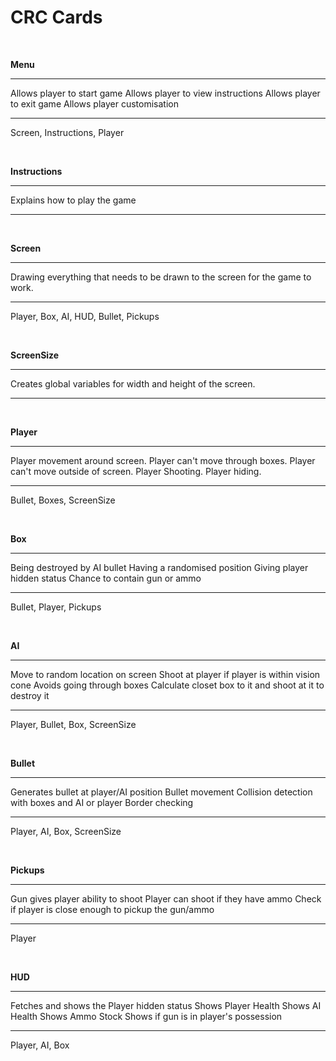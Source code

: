 <h1> CRC Cards </h1>

<p>&nbsp;</p>

**Menu**
__________________________________
Allows player to start game
Allows player to view instructions
Allows player to exit game
Allows player customisation
__________________________________
Screen, Instructions, Player

<p>&nbsp;</p>

**Instructions**
__________________________________
Explains how to play the game
__________________________________

<p>&nbsp;</p>

**Screen**
__________________________________
Drawing everything that needs to be drawn to the screen for the game to work.
__________________________________
Player, Box, AI, HUD, Bullet, Pickups

<p>&nbsp;</p>

**ScreenSize**
__________________________________
Creates global variables for width and height of the screen.
__________________________________

<p>&nbsp;</p>

**Player**
__________________________________
Player movement around screen.
Player can't move through boxes.
Player can't move outside of screen.
Player Shooting.
Player hiding.
__________________________________
Bullet, Boxes, ScreenSize

<p>&nbsp;</p>

**Box**
__________________________________
Being destroyed by AI bullet
Having a randomised position
Giving player hidden status
Chance to contain gun or ammo
__________________________________
Bullet, Player, Pickups

<p>&nbsp;</p>

**AI**
__________________________________
Move to random location on screen
Shoot at player if player is within vision cone
Avoids going through boxes
Calculate closet box to it and shoot at it to destroy it
__________________________________
Player, Bullet, Box, ScreenSize

<p>&nbsp;</p>

**Bullet**
__________________________________
Generates bullet at player/AI position
Bullet movement
Collision detection with boxes and AI or player
Border checking
__________________________________
Player, AI, Box, ScreenSize

<p>&nbsp;</p>

**Pickups**
__________________________________
Gun gives player ability to shoot
Player can shoot if they have ammo
Check if player is close enough to pickup the gun/ammo
__________________________________
Player

<p>&nbsp;</p>

**HUD**
__________________________________
Fetches and shows the Player hidden status
Shows Player Health
Shows AI Health
Shows Ammo Stock
Shows if gun is in player's possession
__________________________________
Player, AI, Box
